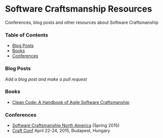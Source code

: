 Software Craftsmanship Resources
================================

Conferences, blog posts and other resources about Software Craftsmanship

### Table of Contents

* [Blog Posts](#blog-posts)
* [Books](#books)
* [Conferences](#conference)

### Blog Posts

_Add a blog post and make a pull request_

### Books

* [Clean Code: A Handbook of Agile Software Craftsmanship](http://amzn.to/12WQdQT)

### Conferences

* [Software Craftsmanship North America](http://scna.softwarecraftsmanship.com/) (Spring 2015)
* [Craft Conf](http://craft-conf.com/2015) April 22-24, 2015, Budapest, Hungary
